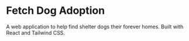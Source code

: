 # Fetch Dog Adoption

A web application to help find shelter dogs their forever homes. Built with React and Tailwind CSS.